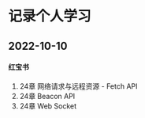 # 记录个人学习

## 2022-10-10 

#### 红宝书

1. 24章 网络请求与远程资源 - Fetch API
2. 24章 Beacon API
3. 24章 Web Socket